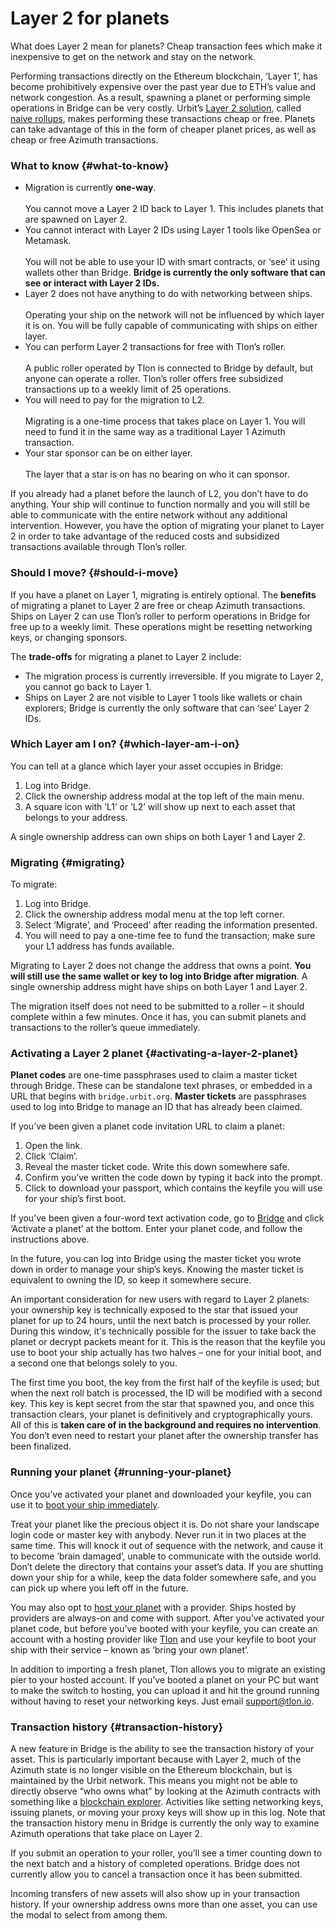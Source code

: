 # Layer 2 for planets

What does Layer 2 mean for planets? Cheap transaction fees which make it inexpensive to get on the network and stay on the network.

Performing transactions directly on the Ethereum blockchain, ‘Layer 1’, has become prohibitively expensive over the past year due to ETH’s value and network congestion. As a result, spawning a planet or performing simple operations in Bridge can be very costly. Urbit’s [Layer 2 solution](../../urbit-id/concepts/layer2.md), called [naive rollups](https://urbit.org/blog/rollups), makes performing these transactions cheap or free. Planets can take advantage of this in the form of cheaper planet prices, as well as cheap or free Azimuth transactions.

### What to know {#what-to-know}

- Migration is currently **one-way**.<br /><br />You cannot move a Layer 2 ID back to Layer 1. This includes planets that are spawned on Layer 2.
- You cannot interact with Layer 2 IDs using Layer 1 tools like OpenSea or Metamask.<br /><br />You will not be able to use your ID with smart contracts, or ‘see’ it using wallets other than Bridge. **Bridge is currently the only software that can see or interact with Layer 2 IDs.**
- Layer 2 does not have anything to do with networking between ships.<br /><br />Operating your ship on the network will not be influenced by which layer it is on. You will be fully capable of communicating with ships on either layer.
- You can perform Layer 2 transactions for free with Tlon’s roller.<br /><br />A public roller operated by Tlon is connected to Bridge by default, but anyone can operate a roller. Tlon’s roller offers free subsidized transactions up to a weekly limit of 25 operations.
- You will need to pay for the migration to L2.<br /><br />Migrating is a one-time process that takes place on Layer 1. You will need to fund it in the same way as a traditional Layer 1 Azimuth transaction.
- Your star sponsor can be on either layer.<br /><br />The layer that a star is on has no bearing on who it can sponsor.

If you already had a planet before the launch of L2, you don’t have to do anything. Your ship will continue to function normally and you will still be able to communicate with the entire network without any additional intervention. However, you have the option of migrating your planet to Layer 2 in order to take advantage of the reduced costs and subsidized transactions available through Tlon’s roller.

### Should I move? {#should-i-move}

If you have a planet on Layer 1, migrating is entirely optional. The **benefits** of migrating a planet to Layer 2 are free or cheap Azimuth transactions. Ships on Layer 2 can use Tlon’s roller to perform operations in Bridge for free up to a weekly limit. These operations might be resetting networking keys, or changing sponsors.

The **trade-offs** for migrating a planet to Layer 2 include:

- The migration process is currently irreversible. If you migrate to Layer 2, you cannot go back to Layer 1.
- Ships on Layer 2 are not visible to Layer 1 tools like wallets or chain explorers; Bridge is currently the only software that can ‘see’ Layer 2 IDs.

### Which Layer am I on? {#which-layer-am-i-on}

You can tell at a glance which layer your asset occupies in Bridge:

1. Log into Bridge.
2. Click the ownership address modal at the top left of the main menu.
3. A square icon with ‘L1’ or ‘L2’ will show up next to each asset that belongs to your address.

A single ownership address can own ships on both Layer 1 and Layer 2.

### Migrating {#migrating}

To migrate:

1. Log into Bridge.
2. Click the ownership address modal menu at the top left corner.
3. Select ‘Migrate’, and ‘Proceed’ after reading the information presented.
4. You will need to pay a one-time fee to fund the transaction; make sure your L1 address has funds available.

Migrating to Layer 2 does not change the address that owns a point. **You will still use the same wallet or key to log into Bridge after migration**. A single ownership address might have ships on both Layer 1 and Layer 2.

The migration itself does not need to be submitted to a roller – it should complete within a few minutes. Once it has, you can submit planets and transactions to the roller’s queue immediately.

### Activating a Layer 2 planet {#activating-a-layer-2-planet}

**Planet codes** are one-time passphrases used to claim a master ticket through Bridge. These can be standalone text phrases, or embedded in a URL that begins with `bridge.urbit.org`. **Master tickets** are passphrases used to log into Bridge to manage an ID that has already been claimed.

If you’ve been given a planet code invitation URL to claim a planet:

1. Open the link.
2. Click ‘Claim’.
3. Reveal the master ticket code. Write this down somewhere safe.
4. Confirm you’ve written the code down by typing it back into the prompt.
5. Click to download your passport, which contains the keyfile you will use for your ship’s first boot.

If you’ve been given a four-word text activation code, go to [Bridge](https://bridge.urbit.org/) and click ‘Activate a planet’ at the bottom. Enter your planet code, and follow the instructions above.

In the future, you can log into Bridge using the master ticket you wrote down in order to manage your ship’s keys. Knowing the master ticket is equivalent to owning the ID, so keep it somewhere secure.

An important consideration for new users with regard to Layer 2 planets: your ownership key is technically exposed to the star that issued your planet for up to 24 hours, until the next batch is processed by your roller. During this window, it's technically possible for the issuer to take back the planet or decrypt packets meant for it. This is the reason that the keyfile you use to boot your ship actually has two halves – one for your initial boot, and a second one that belongs solely to you.

The first time you boot, the key from the first half of the keyfile is used; but when the next roll batch is processed, the ID will be modified with a second key. This key is kept secret from the star that spawned you, and once this transaction clears, your planet is definitively and cryptographically yours. All of this is **taken care of in the background and requires no intervention**. You don’t even need to restart your planet after the ownership transfer has been finalized.

### Running your planet {#running-your-planet}

Once you’ve activated your planet and downloaded your keyfile, you can use it to [boot your ship immediately](../getting-started/self-hosted/cli.md).

Treat your planet like the precious object it is. Do not share your landscape login code or master key with anybody. Never run it in two places at the same time. This will knock it out of sequence with the network, and cause it to become ‘brain damaged’, unable to communicate with the outside world. Don’t delete the directory that contains your asset’s data. If you are shutting down your ship for a while, keep the data folder somewhere safe, and you can pick up where you left off in the future.

You may also opt to [host your planet](../getting-started/hosted/README.md) with a provider. Ships hosted by providers are always-on and come with support. After you’ve activated your planet code, but before you’ve booted with your keyfile, you can create an account with a hosting provider like [Tlon](https://tlon.io/) and use your keyfile to boot your ship with their service – known as ‘bring your own planet’.

In addition to importing a fresh planet, Tlon allows you to migrate an existing pier to your hosted account. If you’ve booted a planet on your PC but want to make the switch to hosting, you can upload it and hit the ground running without having to reset your networking keys. Just email support@tlon.io.

### Transaction history {#transaction-history}

A new feature in Bridge is the ability to see the transaction history of your asset. This is particularly important because with Layer 2, much of the Azimuth state is no longer visible on the Ethereum blockchain, but is maintained by the Urbit network. This means you might not be able to directly observe “who owns what” by looking at the Azimuth contracts with something like a [blockchain explorer](https://etherscan.io/address/azimuth.eth). Activities like setting networking keys, issuing planets, or moving your proxy keys will show up in this log. Note that the transaction history menu in Bridge is currently the only way to examine Azimuth operations that take place on Layer 2.

If you submit an operation to your roller, you’ll see a timer counting down to the next batch and a history of completed operations. Bridge does not currently allow you to cancel a transaction once it has been submitted.

Incoming transfers of new assets will also show up in your transaction history. If your ownership address owns more than one asset, you can use the modal to select from among them.
